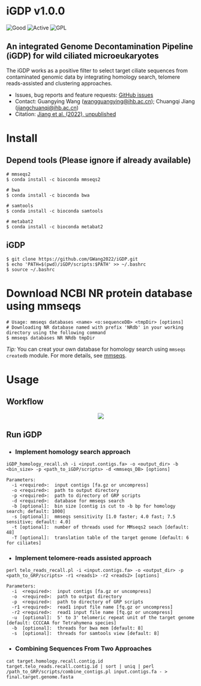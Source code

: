 # iGDP v1.0.0

![Good](https://img.shields.io/badge/latest%20version-v1.0.0-red) ![Active](https://www.repostatus.org/badges/latest/active.svg) ![GPL](https://img.shields.io/badge/license-GPLv3.0-blue)

## An integrated Genome Decontamination Pipeline (iGDP) for wild ciliated microeukaryotes

The iGDP works as a positive filter to select target ciliate sequences from contaminated genomic data by integrating homology search, telomere reads-assisted and clustering approaches.

  * Issues, bug reports and feature requests: [GitHub issues](https://github.com/GWang2022/iGDP/issues)
  * Contact: Guangying Wang (wangguangying@ihb.ac.cn); Chuangqi Jiang (jiangchuanqi@ihb.ac.cn)
  * Citation: [Jiang et al. (2022), unpublished]()

# Install
## Depend tools (Please ignore if already available)  
  ```
  # mmseqs2
  $ conda install -c bioconda mmseqs2
  
  # bwa
  $ conda install -c bioconda bwa
  
  # samtools
  $ conda install -c bioconda samtools
  
  # metabat2
  $ conda install -c bioconda metabat2
  ```
## iGDP 
  ```
  $ git clone https://github.com/GWang2022/iGDP.git
  $ echo 'PATH=$(pwd)/iGDP/scripts:$PATH' >> ~/.bashrc
  $ source ~/.bashrc
  ```
# Download NCBI NR protein database using mmseqs
```
# Usage: mmseqs databases <name> <o:sequenceDB> <tmpDir> [options]
# Downloading NR database named with prefix 'NRdb' in your working directory using the following command
$ mmseqs databases NR NRdb tmpDir
```
*Tip:* You can creat your own database for homology search using ```mmseqs createdb``` module. For more details, see [mmseqs](https://github.com/soedinglab/MMseqs2).
# Usage
## Workflow
<div align=center>
<img src = "https://user-images.githubusercontent.com/107245708/204125506-400ad79a-a7e2-436e-abd4-b290eb2fd640.jpg">
</div>

## Run iGDP
* ### Implement homology search approach
```
iGDP_homology_recall.sh -i <input.contigs.fa> -o <output_dir> -b <bin_size> -p <path_to_iGDP/scripts> -d <mmseqs_DB> [options]

Parameters:
  -i <required>:  input contigs [fa.gz or uncompress]
  -o <required>:  path to output directory
  -p <required>:  path to directory of GRP scripts
  -d <required>:  database for mmseqs search
  -b [optional]:  bin size [contig is cut to -b bp for homology search; default: 1000]
  -s [optional]:  mmseqs sensitivity [1.0 faster; 4.0 fast; 7.5 sensitive; default: 4.0]
  -t [optional]:  number of threads used for MMseqs2 seach [default: 48]
  -T [optional]:  translation table of the target genome [default: 6 for ciliates]
```

* ### Implement telomere-reads assisted approach
```
perl telo_reads_recall.pl -i <input.contigs.fa> -o <output_dir> -p <path_to_GRP/scripts> -r1 <reads1> -r2 <reads2> [options]

Parameters:
  -i  <required>:  input contigs [fa.gz or uncompress]
  -o  <required>:  path to output directory
  -p  <required>:  path to directory of GRP scripts
  -r1 <required>:  read1 input file name [fq.gz or uncompress]
  -r2 <required>:  read1 input file name [fq.gz or uncompress]
  -u  [optional]:  5' to 3' telomeric repeat unit of the target genome [default: CCCCAA for Tetrahymena species]
  -b  [optional]:  threads for bwa mem [default: 8]
  -s  [optional]:  threads for samtools view [default: 8]
```

* ### Combining Sequences From Two Approaches
```
cat target.homology.recall.contig.id target.telo_reads.recall.contig.id | sort | uniq | perl /path_to_GRP/scripts/combine_contigs.pl input.contigs.fa - > final.target.genome.fasta
```
